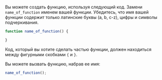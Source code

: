 Вы можете создать функцию, используя следующий код. Замени `name_of_function` именем вашей функции. Убедитесь, что имя вашей функции содержит только латинские буквы (a, b, c-z), цифры и символы подчеркивания.

```javascript
function name_of_function() {

}
```

Код, который вы хотите сделать частью функции, должен находиться между фигурными скобками `{` и `}`.

Вы можете вызвать функцию, набрав ее имя:

```javascript
name_of_function();
```
